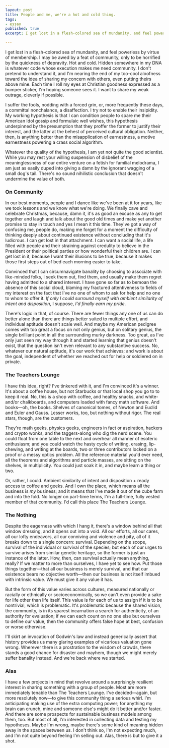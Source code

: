 ```yaml
---
layout: post
title: People and me, we're a hot and cold thing.
tags:
- essay
published: true
excerpt: I get lost in a flesh-colored sea of mundanity, and feel powerless by virtue of membership. I may be awed by a feat of community, only to be horrified by the quickness of depravity. Hot and cold. Hidden somewhere in my DNA is whatever code whose execution makes me need community. I don't pretend to understand it, and I'm nearing the end of my too-cool aloofness toward the idea of sharing my concern with others, even putting theirs above mine. Each time I roll my eyes at Christian goodness expressed as a bumper sticker, I'm hoping someone sees it. I want to share my weak outrage, cleverly if possible.

---
```


I get lost in a flesh-colored sea of mundanity, and feel powerless by virtue of membership. I may be awed by a feat of community, only to be horrified by the quickness of depravity. Hot and cold. Hidden somewhere in my DNA is whatever code whose execution makes me need community. I don't pretend to understand it, and I'm nearing the end of my too-cool aloofness toward the idea of sharing my concern with others, even putting theirs above mine. Each time I roll my eyes at Christian goodness expressed as a bumper sticker, I'm hoping someone sees it. I want to share my weak outrage, cleverly if possible.

I suffer the fools, nodding with a forced grin, or, more frequently these days, a committal nonchalance, a disaffection. I try not to enable their insipidity. My working hypothesis is that I can condition people to spare me their American Idol gossip and formulaic well wishes, this hypothesis underpinned by the presumption that they proffer the former to justify their interest, and the latter at the behest of perceived cultural obligation. Neither, then, is anything better than the misapplication of earnestness, a motive earnestness powering a crass social algorithm.

Whatever the quality of the hypothesis, I am yet not quite the good scientist. While you may rest your willing suspension of disbelief of the meaninglessness of our entire venture on a fetish for familial melodrama, I am just as easily duped into giving a damn by the ignorant wagging of a small dog's tail. There's no sound nihilistic conclusion that doesn't undermine the value of both.

### On Community

In our best moments, people and I dance like we've been at it for years, like we took lessons and we know what we're doing. We finally cave and celebrate Christmas, because, damn it, it's as good an excuse as any to get together and laugh and talk about the good old times and make yet another promise to stay in touch and yes I mean it this time. They've got a way of confusing me, people do, making me forget for a moment the difficulty of thinking deeply about continued existence without concluding that it's ludicrous. I can get lost in that attachment. I can want a social life, a life filled with people and their straining against credulity to believe in the President or their political parties or how wonderful their children are. I can get lost in it, because I want their illusions to be true, because it makes those first steps out of bed each morning easier to take.

Convinced that I can circumnavigate banality by choosing to associate with like-minded folks, I seek them out, find them, and usually make them regret having admitted to a shared interest. I have gone so far as to bemoan the absence of this social cloud, blaming my fractured attentiveness to fields of my interest on the fact that I've no one of whom to ask for help and no one to whom to offer it. *If only I could surround myself with ambient similarity of intent and disposition*, I suppose, *I'd finally earn my pride*.

There's logic in that, of course. There are fewer things any one of us can do better alone than there are things better suited to multiple effort, and individual aptitude doesn't scale well. And maybe my American pedigree comes with too great a focus on not only genius, but on solitary genius, the single brilliant point in all the surrounding murky darkness. Too great, as I've only just seen my way through it and started learning that genius doesn't exist, that the question isn't even relevant to any substantive success. No, whatever our natural aptitude, it's our work that achieves; and work is about the goal, independent of whether we reached out for help or soldiered on in private.

### The Teachers Lounge

I have this idea, right? I've tinkered with it, and I'm convinced it's a winner. It's about a coffee house, but not Starbucks or that local shop you go to to keep it real. No, this is a shop with coffee, and healthy snacks, and white- and/or chalkboards, and computers loaded with fancy math software. And books&mdash;oh, the books. Shelves of canonical tomes, of Newton and Euclid and Euler and Gauss. Lesser works, too, but nothing without rigor. The real stars, though, are the customers.

They're math geeks, physics geeks, engineers in fact or aspiration, hackers and crypto wonks, and the taggers-along who dig the nerd scene. You could float from one table to the next and overhear all manner of esoteric enthusiasm; and you could watch the hasty cycle of writing, erasing, lip-chewing, and writing at the boards, two or three contributors locked on a proof or a messy optics problem. All the reference material you'd ever need, all the theorems and algorithms and particle masses, are sitting on the shelves, in multiplicity. You could just soak it in, and maybe learn a thing or two.

Or, rather, I could. Ambient similarity of intent and disposition + ready access to coffee and geeks. And I own the place, which means all the business is *my* business; and it means that I've made it out of the cube farm and into the fold. No longer on part-time terms, I'm a full-time, fully vested member of that community. I'd call this place The Teachers Lounge.

### The Nothing

Despite the eagerness with which I hang it, there's a window behind all that window dressing, and it opens out into a void. All our efforts, all our cares, all our lofty endeavors, all our conniving and violence and pity, all of it breaks down to a single concern: survival. Depending on the scope, survival of the individual or survival of the species; but each of our urges to survive arises from similar genetic heritage, so the former is just an instance of the latter. How, then, can survival actually mean anything, really? If we matter to more than ourselves, I have yet to see how. Put those things together&mdash;that all our business is merely survival, and that our existence bears no objective worth&mdash;then our business is not itself imbued with intrinsic value. We must give it any value it has.

But the form of this value varies across cultures, measured nationally or racially or ethnically or socioeconomically, so we can't even provide a sake for life other than life itself. This value is for each of us to assign if it is to be nontrivial, which is problematic. It's problematic because the shared vision, the community, is in its sparest incarnation a search for authenticity, of an authority for evaluation; if we can each count on no one else but ourselves to define our value, then the community offers false hope at best, confusion or worse otherwise.

I'll skirt an invocation of Godwin's law and instead generically assert that history provides us many glaring examples of vicarious valuation gone wrong. Wherever there is a prostration to the wisdom of crowds, there stands a good chance for disaster and mayhem, though we might merely suffer banality instead. And we're back where we started.

### Alas

I have a few projects in mind that revolve around a surprisingly resilient interest in sharing something with a group of people. Most are more immediately tenable than The Teachers Lounge. I've decided&mdash;again, but more resolutely now&mdash;to give this community thing a serious whirl. I'm anticipating making use of the extra computing power; for anything my brain can crunch, mine and someone else's might do it better and/or faster. And there are some prospects for sustainable business models among them, too. But most of all, I'm interested in collecting data and testing my hypotheses. Maybe I'm wrong, maybe there's some kind of meaning hidden away in the spaces between us. I don't think so, I'm not expecting much, and I'm not quite beyond feeling I'm selling out. Alas, there is but to give it a shot.
